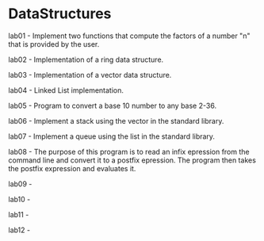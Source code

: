 # DataStructures

lab01 -  Implement two functions that compute
	       the factors of a number "n" that is provided by the user.
	       
lab02 - Implementation of a ring data structure.

lab03 - Implementation of a vector data structure.

lab04 - Linked List implementation.

lab05 - Program to convert a base 10 number to any base 2-36.

lab06 - Implement a stack using the vector in the standard library.

lab07 - Implement a queue using the list in the standard library.

lab08 - The purpose of this program is to read an infix epression from the command line and convert it to a postfix epression.
        The program then takes the postfix expression and evaluates it.

lab09 - 

lab10 -

lab11 - 

lab12 -
